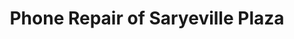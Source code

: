 ---
title: "Phone Repair of Saryeville Plaza"
url: /south-amboy/phone-repair-of-saryeville-plaza/
shop: mobile phone
---